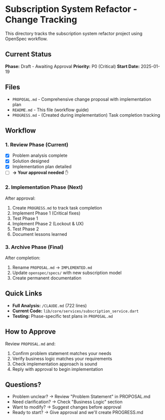 # Subscription System Refactor - Change Tracking

This directory tracks the subscription system refactor project using OpenSpec workflow.

## Current Status

**Phase:** Draft - Awaiting Approval
**Priority:** P0 (Critical)
**Start Date:** 2025-01-19

## Files

- `PROPOSAL.md` - Comprehensive change proposal with implementation plan
- `README.md` - This file (workflow guide)
- `PROGRESS.md` - (Created during implementation) Task completion tracking

## Workflow

### 1. Review Phase (Current)
- [x] Problem analysis complete
- [x] Solution designed
- [x] Implementation plan detailed
- [ ] **→ Your approval needed** ✋

### 2. Implementation Phase (Next)
After approval:
1. Create `PROGRESS.md` to track task completion
2. Implement Phase 1 (Critical fixes)
3. Test Phase 1
4. Implement Phase 2 (Lockout & UX)
5. Test Phase 2
6. Document lessons learned

### 3. Archive Phase (Final)
After completion:
1. Rename `PROPOSAL.md` → `IMPLEMENTED.md`
2. Update `openspec/specs/` with new subscription model
3. Create permanent documentation

## Quick Links

- **Full Analysis:** `/CLAUDE.md` (722 lines)
- **Current Code:** `lib/core/services/subscription_service.dart`
- **Testing:** Phase-specific test plans in `PROPOSAL.md`

## How to Approve

Review `PROPOSAL.md` and:
1. Confirm problem statement matches your needs
2. Verify business logic matches your requirements
3. Check implementation approach is sound
4. Reply with approval to begin implementation

## Questions?

- Problem unclear? → Review "Problem Statement" in PROPOSAL.md
- Need clarification? → Check "Business Logic" section
- Want to modify? → Suggest changes before approval
- Ready to start? → Give approval and we'll create PROGRESS.md
